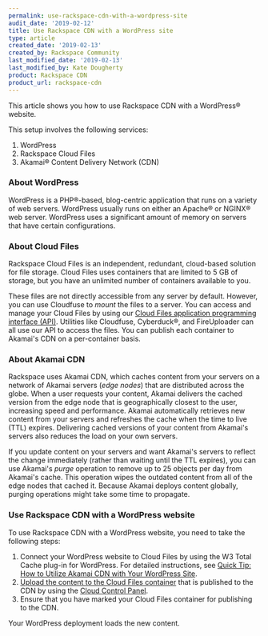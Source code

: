 ```yaml
---
permalink: use-rackspace-cdn-with-a-wordpress-site
audit_date: '2019-02-12'
title: Use Rackspace CDN with a WordPress site
type: article
created_date: '2019-02-13'
created_by: Rackspace Community
last_modified_date: '2019-02-13'
last_modified_by: Kate Dougherty
product: Rackspace CDN
product_url: rackspace-cdn
---
```


This article shows you how to use Rackspace CDN with a WordPress&reg; 
website.

This setup involves the following services:

1. WordPress
2. Rackspace Cloud Files
3. Akamai&reg; Content Delivery Network (CDN)

### About WordPress

WordPress is a PHP&reg;-based, blog-centric application that runs on a variety
of web servers. WordPress usually runs on either an Apache&reg; or NGINX&reg;
web server. WordPress uses a significant amount of memory on servers that have
certain configurations.

### About Cloud Files

Rackspace Cloud Files is an independent, redundant, cloud-based solution for
file storage. Cloud Files uses containers that are limited to 5 GB of storage, but you
have an unlimited number of containers available to you.

These files are not directly accessible from any server by default. However,
you can use Cloudfuse to _mount_ the files to a server. You can access and
manage your Cloud Files by using our [Cloud Files application programming
interface (API)](https://docs.rackspace.com/docs/cloud-files/v1/).
Utilities like Cloudfuse, Cyberduck&reg;, and FireUploader can all use our API
to access the files. You can publish each container to Akamai's CDN on a
per-container basis.

### About Akamai CDN

Rackspace uses Akamai CDN, which caches content from your servers on a network
of Akamai servers (_edge nodes_) that are distributed across the globe. When a
user requests your content, Akamai delivers the cached version from the edge
node that is geographically closest to the user, increasing speed and
performance. Akamai automatically retrieves new content from your servers and
refreshes the cache when the time to live (TTL) expires. Delivering cached
versions of your content from Akamai's servers also reduces the load on your
own servers.

If you update content on your servers and want Akamai's servers to reflect the
change immediately (rather than waiting until the TTL expires), you can use
Akamai's _purge_ operation to remove up to 25 objects per day from Akamai's
cache. This operation wipes the outdated content from all of the edge nodes
that cached it. Because Akamai deploys content globally, purging operations
might take some time to propagate.

### Use Rackspace CDN with a WordPress website

To use Rackspace CDN with a WordPress website, you need to take the following
steps:

1. Connect your WordPress website to Cloud Files by using the W3 Total Cache
   plug-in for WordPress. For detailed instructions, see [Quick Tip: How to
   Utilize Akamai CDN with Your WordPress Site](https://code.tutsplus.com/articles/quick-tip-how-to-utilize-akamai-cdn-with-your-wordpress-site--wp-23403).
2. [Upload the content to the Cloud Files
   container](https://docs-ospc.rackspace.com/support/how-to/cloud-files/getting-started-with-cloud-files-and-cdn/) that is
   published to the CDN by using the [Cloud Control
   Panel](https://login.rackspace.com).
3. Ensure that you have marked your Cloud Files container for publishing to
   the CDN.

Your WordPress deployment loads the new content.
